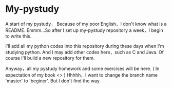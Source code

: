 # My-pystudy
A start of my pystudy，
Because of my poor English，I don't know what is a README.
Emmm...So after I set up my-pystudy repository a week，I begin to write this.

I'll add all my python codes into this repository during these days when I'm studying python.
And I may add other codes here，such as C and Java.
Of course I'll build a new repository for them.

Anyway，all my pystudy homework and some exercises will be here.
( In expectation of my book <<Introduction to Algorithms>> )
Hhhhh，I want to change the branch name 'master' to 'beginer'. But I don't find the way.
